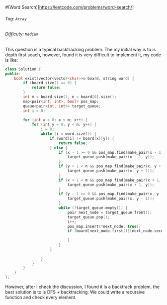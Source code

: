 #(Word Search)[https://leetcode.com/problems/word-search/]
###### Tag: `Array`
###### Difficuty: `Medium`
This question is a typical backtracking problem. The my initial way is to is depth first seach,
however, found it is very difficult to implement it, my code is like:

```cpp
class Solution {
public:
    bool exist(vector<vector<char>>& board, string word) {
        if (board.size() == 0) {
            return false;
        }
        int m = board.size(), n = board[0].size();
        map<pair<int, int>, bool> pos_map;
        queue<pair<int, int>> target_queue;
        int i = 0;
        
        for (int x = 0; x < m; x++) {
            for (int y = 0; y < n; y++) {
                i = 0;
                while (i < word.size()) {
                    if (word[i] != board[x][y]) {
                        return false;
                    } else {
                        if (x - 1 >= 0 && pos_map.find(make_pair(x - 1, y)) == pos_map.end()) {
                            target_queue.push(make_pair(x - 1, y));
                        }
                        if (y + 1 < n && pos_map.find(make_pair(x, y + 1)) == pos_map.end()) {
                            target_queue.push(make_pair(x, y + 1));
                        }
                        if (x + 1 < m && pos_map.find(make_pair(x + 1, y)) == pos_map.end()) {
                            target_queue.push(make_pair(x + 1, y));
                        }
                        if (y - 1 >= 0 && pos_map.find(make_pair(x, y - 1)) == pos_map.end()) {
                            target_queue.push(make_pair(x, y - 1));
                        }
                        while (!target_queue.empty()) {
                            pair next_node = target_queue.front();
                            target_queue.pop();
                            i++;
                            pos_map.insert(*next_node, true);
                            if (board[next_node.first()][next_node.second()] != board[i]) {
                                
                            }
                        }
                    }
                    
                }
            }
        }
    }
};
```

However, after I check the discussion, I found it is a backtrack problem, the best
solution is to is DFS + backtracking. We could write a recursive function and check
every element.
